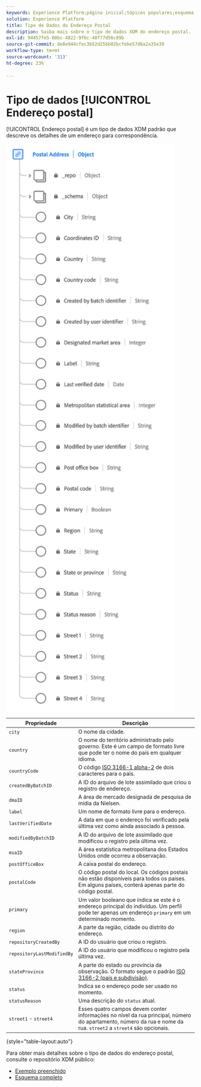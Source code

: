```yaml
---
keywords: Experience Platform;página inicial;tópicos populares;esquema;Esquema;XDM;campos;esquemas;Esquemas;endereço;xdm:endereço;tipo de dados;tipo de dados;tipo de dados;
solution: Experience Platform
title: Tipo de Dados do Endereço Postal
description: Saiba mais sobre o tipo de dados XDM do endereço postal.
exl-id: 94457fe5-80bc-4822-9f6c-48f77d56c89b
source-git-commit: de8e944cfec3b52d25bb02bcfebe57d6a2a35e39
workflow-type: tm+mt
source-wordcount: '313'
ht-degree: 23%

---
```


# Tipo de dados [!UICONTROL Endereço postal]

[!UICONTROL Endereço postal] é um tipo de dados XDM padrão que descreve os detalhes de um endereço para correspondência.

<img src="../images/data-types/postal-address.png" width="450" /><br />

| Propriedade | Descrição |
| --- | --- |
| `city` | O nome da cidade. |
| `country` | O nome do território administrado pelo governo. Este é um campo de formato livre que pode ter o nome do país em qualquer idioma. |
| `countryCode` | O código <a href="https://datahub.io/core/country-list">ISO 3166-1 alpha-2</a> de dois caracteres para o país. |
| `createdByBatchID` | A ID do arquivo de lote assimilado que criou o registro de endereço. |
| `dmaID` | A área de mercado designada de pesquisa de mídia da Nielsen. |
| `label` | Um nome de formato livre para o endereço. |
| `lastVerifiedDate` | A data em que o endereço foi verificado pela última vez como ainda associado à pessoa. |
| `modifiedByBatchID` | A ID do arquivo de lote assimilado que modificou o registro pela última vez. |
| `msaID` | A área estatística metropolitana dos Estados Unidos onde ocorreu a observação. |
| `postOfficeBox` | A caixa postal do endereço. |
| `postalCode` | O código postal do local. Os códigos postais não estão disponíveis para todos os países. Em alguns países, conterá apenas parte do código postal. |
| `primary` | Um valor booleano que indica se este é o endereço principal do indivíduo. Um perfil pode ter apenas um endereço `primary` em um determinado momento. |
| `region` | A parte da região, cidade ou distrito do endereço. |
| `repositoryCreatedBy` | A ID do usuário que criou o registro. |
| `repositoryLastModifiedBy` | A ID do usuário que modificou o registro pela última vez. |
| `stateProvince` | A parte do estado ou província da observação. O formato segue o padrão [ISO 3166-2 (país e subdivisão)](https://www.unece.org/cefact/locode/subdivisions.html). |
| `status` | Indica se o endereço pode ser usado no momento. |
| `statusReason` | Uma descrição do `status` atual. |
| `street1` - `street4` | Esses quatro campos devem conter informações no nível da rua principal, número do apartamento, número da rua e nome da rua. `street2` a `street4` são opcionais. |

{style="table-layout:auto"}

Para obter mais detalhes sobre o tipo de dados do endereço postal, consulte o repositório XDM público:

* [Exemplo preenchido](https://github.com/adobe/xdm/blob/master/components/datatypes/demographic/address.example.1.json)
* [Esquema completo](https://github.com/adobe/xdm/blob/master/components/datatypes/demographic/address.schema.json)
